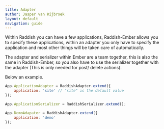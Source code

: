 ```yaml
---
title: Adapter
author: Jasper van Rijbroek
layout: default
navigation: guide
---
```


Within Raddish you can have a few applications, Raddish-Ember allows you to specify these applications,
within an adapter you only have to specify the application and most other things will be taken care of automatically.

The adapter and serializer within Ember are a team together, this is also the same in Raddish-Ember,
so you also have to use the serializer together with the adapter (This is only needed for post/ delete actions).

Below an example.

```javascript
App.ApplicationAdapter = RaddishAdapter.extend({
    application: 'site' // "site" is the default value
});

App.ApplicationSerializer = RaddishSerializer.extend();

App.DemoAdapater = RaddishAdapter.extend({
    application: 'demo'
});
```